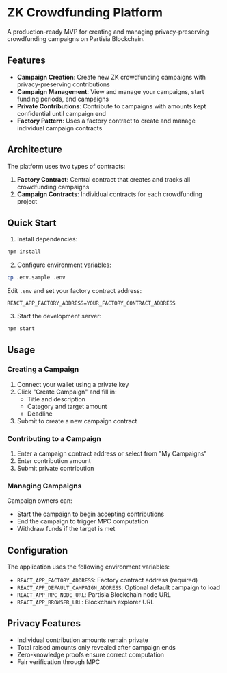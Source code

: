 # ZK Crowdfunding Platform

A production-ready MVP for creating and managing privacy-preserving crowdfunding campaigns on Partisia Blockchain.

## Features

- **Campaign Creation**: Create new ZK crowdfunding campaigns with privacy-preserving contributions
- **Campaign Management**: View and manage your campaigns, start funding periods, end campaigns
- **Private Contributions**: Contribute to campaigns with amounts kept confidential until campaign end
- **Factory Pattern**: Uses a factory contract to create and manage individual campaign contracts

## Architecture

The platform uses two types of contracts:

1. **Factory Contract**: Central contract that creates and tracks all crowdfunding campaigns
2. **Campaign Contracts**: Individual contracts for each crowdfunding project

## Quick Start

1. Install dependencies:
```bash
npm install
```

2. Configure environment variables:
```bash
cp .env.sample .env
```

Edit `.env` and set your factory contract address:
```
REACT_APP_FACTORY_ADDRESS=YOUR_FACTORY_CONTRACT_ADDRESS
```

3. Start the development server:
```bash
npm start
```

## Usage

### Creating a Campaign

1. Connect your wallet using a private key
2. Click "Create Campaign" and fill in:
   - Title and description
   - Category and target amount
   - Deadline
3. Submit to create a new campaign contract

### Contributing to a Campaign

1. Enter a campaign contract address or select from "My Campaigns"
2. Enter contribution amount
3. Submit private contribution

### Managing Campaigns

Campaign owners can:
- Start the campaign to begin accepting contributions
- End the campaign to trigger MPC computation
- Withdraw funds if the target is met

## Configuration

The application uses the following environment variables:

- `REACT_APP_FACTORY_ADDRESS`: Factory contract address (required)
- `REACT_APP_DEFAULT_CAMPAIGN_ADDRESS`: Optional default campaign to load
- `REACT_APP_RPC_NODE_URL`: Partisia Blockchain node URL
- `REACT_APP_BROWSER_URL`: Blockchain explorer URL

## Privacy Features

- Individual contribution amounts remain private
- Total raised amounts only revealed after campaign ends
- Zero-knowledge proofs ensure correct computation
- Fair verification through MPC